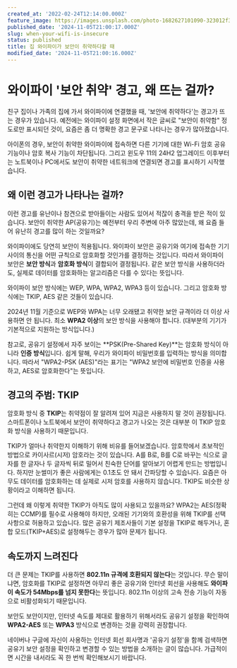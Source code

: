 ```yaml
---
created_at: '2022-02-24T12:14:00.000Z'
feature_image: https://images.unsplash.com/photo-1682627101090-323012f3b832?crop=entropy&cs=tinysrgb&fit=max&fm=jpg&ixid=M3wxMTc3M3wwfDF8c2VhcmNofDExfHxpbnNlY3VyZXxlbnwwfHx8fDE3MzA2NDU1MDF8MA&ixlib=rb-4.0.3&q=80&w=2000
published_date: '2024-11-05T21:00:17.000Z'
slug: when-your-wifi-is-insecure
status: published
title: 집 와이파이가 보안이 취약하다할 때
modified_date: '2024-11-05T21:00:16.000Z'
---
```

# 와이파이 '보안 취약' 경고, 왜 뜨는 걸까?

친구 집이나 가족의 집에 가서 와이파이에 연결했을 때, '보안에 취약하다'는 경고가 뜨는 경우가 있습니다. 예전에는 와이파이 설정 화면에서 작은 글씨로 "보안이 취약함" 정도로만 표시되던 것이, 요즘은 좀 더 명확한 경고 문구로 나타나는 경우가 많아졌습니다.

아이폰의 경우, 보안이 취약한 와이파이에 접속하면 다른 기기에 대한 Wi-Fi 암호 공유 기능이나 암호 복사 기능이 차단됩니다. 그리고 윈도우 11의 24H2 업그레이드 이후부터는 노트북이나 PC에서도 보안이 취약한 네트워크에 연결되면 경고를 표시하기 시작했습니다.

## 왜 이런 경고가 나타나는 걸까?

이런 경고를 유난이나 참견으로 받아들이는 사람도 있어서 적잖이 충격을 받은 적이 있습니다. 보안이 취약한 AP(공유기)는 예전부터 우리 주변에 아주 많았는데, 왜 요즘 들어 유난히 경고를 많이 하는 것일까요?

와이파이에도 당연히 보안이 적용됩니다. 와이파이 보안은 공유기와 여기에 접속한 기기 사이의 통신을 어떤 규칙으로 암호화할 것인가를 결정하는 것입니다. 따라서 와이파이 보안은 **보안 방식**과 **암호화 방식**이 결합되어 결정됩니다. 같은 보안 방식을 사용하더라도, 실제로 데이터를 암호화하는 알고리즘은 다를 수 있다는 뜻입니다.

와이파이 보안 방식에는 WEP, WPA, WPA2, WPA3 등이 있습니다. 그리고 암호화 방식에는 TKIP, AES 같은 것들이 있습니다.

2024년 11월 기준으로 WEP와 WPA는 너무 오래됐고 취약한 보안 규격이라 더 이상 사용하면 안 됩니다. 최소 **WPA2 이상**의 보안 방식을 사용해야 합니다. (대부분의 기기가 기본적으로 지원하는 방식입니다.)

참고로, 공유기 설정에서 자주 보이는 **PSK(Pre-Shared Key)**는 암호화 방식이 아니라 **인증 방식**입니다. 쉽게 말해, 우리가 와이파이 비밀번호를 입력하는 방식을 의미합니다. 따라서 "WPA2-PSK (AES)"라는 표기는 "WPA2 보안에 비밀번호 인증을 사용하고, AES로 암호화한다"는 뜻입니다.

## 경고의 주범: TKIP

암호화 방식 중 **TKIP**는 취약점이 잘 알려져 있어 지금은 사용하지 말 것이 권장됩니다. 스마트폰이나 노트북에서 보안이 취약하다고 경고가 나오는 것은 대부분 이 TKIP 암호화 방식을 사용하기 때문입니다.

TKIP가 얼마나 취약한지 이해하기 위해 비유를 들어보겠습니다. 암호학에서 초보적인 방법으로 카이사르(시저) 암호라는 것이 있습니다. A를 B로, B를 C로 바꾸는 식으로 글자를 한 글자나 두 글자씩 뒤로 밀어서 친숙한 단어를 알아보기 어렵게 만드는 방법입니다. 하지만 눈썰미가 좋은 사람에게는 0.1초도 안 돼서 간파당할 수 있습니다. 요즘은 아무도 데이터를 암호화하는 데 실제로 시저 암호를 사용하지 않습니다. TKIP도 비슷한 상황이라고 이해하면 됩니다.

그런데 왜 이렇게 취약한 TKIP가 아직도 많이 사용되고 있을까요? WPA2는 AES(정확히는 CCMP)를 필수로 사용해야 하지만, 오래된 기기와의 호환성을 위해 TKIP를 선택 사항으로 허용하고 있습니다. 많은 공유기 제조사들이 기본 설정을 TKIP로 해두거나, 혼합 모드(TKIP+AES)로 설정해두는 경우가 많아 문제가 됩니다.

## 속도까지 느려진다

더 큰 문제는 TKIP를 사용하면 **802.11n 규격에 호환되지 않는다**는 것입니다. 무슨 말이냐면, 암호화를 TKIP로 설정하면 아무리 좋은 공유기와 인터넷 회선을 사용해도 **와이파이 속도가 54Mbps를 넘지 못한다**는 뜻입니다. 802.11n 이상의 고속 전송 기능이 자동으로 비활성화되기 때문입니다.

보안도 보안이지만, 인터넷 속도를 제대로 활용하기 위해서라도 공유기 설정을 확인하여 **WPA2-AES** 또는 **WPA3** 방식으로 변경하는 것을 강력히 권장합니다.

네이버나 구글에 자신이 사용하는 인터넷 회선 회사명과 '공유기 설정'을 함께 검색하면 공유기 보안 설정을 확인하고 변경할 수 있는 방법을 소개하는 글이 많습니다. 가급적이면 시간을 내서라도 꼭 한 번씩 확인해보시기 바랍니다.